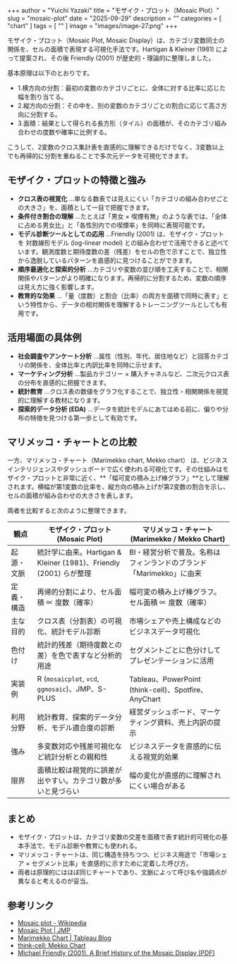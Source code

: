 +++
author = "Yuichi Yazaki"
title = "モザイク・プロット（Mosaic Plot）"
slug = "mosaic-plot"
date = "2025-09-29"
description = ""
categories = [
    "chart"
]
tags = [
    ""
]
image = "images/image-27.png"
+++

モザイク・プロット（Mosaic Plot, Mosaic Display）は、カテゴリ変数同士の関係を、セルの面積で表現する可視化手法です。Hartigan & Kleiner (1981) によって提案され、その後 Friendly (2001) が歴史的・理論的に整理しました。

基本原理は以下のとおりです。

- 1.横方向の分割：最初の変数のカテゴリごとに、全体に対する比率に応じた幅を割り当てる。
- 2.縦方向の分割：その中を、別の変数のカテゴリごとの割合に応じて高さ方向に分割する。
- 3.面積：結果として得られる長方形（タイル）の面積が、そのカテゴリ組み合わせの度数や確率に比例する。

こうして、2変数のクロス集計表を直感的に理解できるだけでなく、3変数以上でも再帰的に分割を重ねることで多次元データを可視化できます。

<!--more-->

## モザイク・プロットの特徴と強み

- **クロス表の視覚化** ...単なる数表では見えにくい「カテゴリの組み合わせごとの大きさ」を、面積として一目で把握できます。
- **条件付き割合の理解** ...たとえば「男女 × 喫煙有無」のような表では、「全体に占める男女比」と「各性別内での喫煙率」を同時に表現可能です。
- **モデル診断ツールとしての応用** ...Friendly (2001) は、モザイク・プロットを 対数線形モデル (log-linear model) との組み合わせで活用できると述べています。観測度数と期待度数の差（残差）をセルの色で示すことで、独立性から逸脱しているパターンを直感的に見つけることができます。
- **順序最適化と探索的分析** ...カテゴリや変数の並び順を工夫することで、相関関係やパターンがより明確になります。再帰的に分割するため、変数の順序は見え方に強く影響します。
- **教育的な効果** ...「量（度数）と割合（比率）の両方を面積で同時に表す」という特性から、データの相対関係を理解するトレーニングツールとしても有用です。



## 活用場面の具体例

- **社会調査やアンケート分析** ...属性（性別、年代、居住地など）と回答カテゴリの関係を、全体比率と内訳比率を同時に示せます。
- **マーケティング分析** ...製品カテゴリー × 購入チャネルなど、二次元クロス表の分布を直感的に把握できます。
- **統計教育** ...クロス表の数値をグラフ化することで、独立性・相関関係を視覚的に理解する教材になります。
- **探索的データ分析 (EDA)** ...データを統計モデルにあてはめる前に、偏りや分布の特徴を見つける第一歩として有効です。



## マリメッコ・チャートとの比較

一方、マリメッコ・チャート（Marimekko chart, Mekko chart） は、ビジネスインテリジェンスやダッシュボードで広く使われる可視化です。その仕組みはモザイク・プロットと非常に近く、**「幅可変の積み上げ棒グラフ」**として理解されます。横幅が第1変数の比率を、縦方向の積み上げが第2変数の割合を示し、セルの面積が組み合わせの大きさを表します。

両者を比較すると次のように整理できます。

| 観点 | モザイク・プロット (Mosaic Plot) | マリメッコ・チャート (Marimekko / Mekko Chart) |
|------|---------------------------------|---------------------------------------------|
| 起源・文脈 | 統計学に由来。Hartigan & Kleiner (1981)、Friendly (2001) らが整理 | BI・経営分析で普及。名称はフィンランドのブランド「Marimekko」に由来 |
| 定義・構造 | 再帰的分割により、セル面積 ∝ 度数（確率） | 幅可変の積み上げ棒グラフ。セル面積 ∝ 度数（確率） |
| 主な目的 | クロス表（分割表）の可視化、統計モデル診断 | 市場シェアや売上構成などのビジネスデータ可視化 |
| 色付け | 統計的残差（期待度数との差）を色で表すなど分析的用途 | セグメントごとに色分けしてプレゼンテーションに活用 |
| 実装例 | R (`mosaicplot`, `vcd`, `ggmosaic`)、JMP、S-PLUS | Tableau、PowerPoint (think-cell)、Spotfire、AnyChart |
| 利用分野 | 統計教育、探索的データ分析、モデル適合度の診断 | 経営ダッシュボード、マーケティング資料、売上内訳の提示 |
| 強み | 多変数対応や残差可視化など統計分析との親和性 | ビジネスデータを直感的に伝える視覚的効果 |
| 限界 | 面積比較は視覚的に誤差が出やすい。カテゴリ数が多いと見づらい | 幅の変化が直感的に理解されにくい場合がある |


## まとめ

- モザイク・プロットは、カテゴリ変数の交差を面積で表す統計的可視化の基本手法で、モデル診断や教育にも使われる。
- マリメッコ・チャートは、同じ構造を持ちつつ、ビジネス用途で「市場シェア × セグメント比率」を直感的に示すために定着した呼び方。
- 両者は原理的にはほぼ同じチャートであり、文脈によって呼び名や強調点が異なると考えるのが妥当。



## 参考リンク

- [Mosaic plot - Wikipedia](https://en.wikipedia.org/wiki/Mosaic_plot)
- [Mosaic Plot | JMP](https://www.jmp.com/en/statistics-knowledge-portal/exploratory-data-analysis/mosaic-plot.html)
- [Marimekko Chart | Tableau Blog](https://www.tableau.com/blog/introduction-marimekko-chart-many-colors-and-many-names-58111)
- [think-cell: Mekko Chart](https://www.think-cell.com/en/resources/manual/mekko)
- [Michael Friendly (2001). A Brief History of the Mosaic Display (PDF)](https://www.datavis.ca/papers/moshist.pdf)

